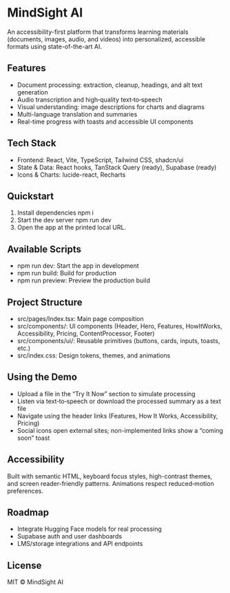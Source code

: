 # MindSight AI

An accessibility-first platform that transforms learning materials (documents, images, audio, and videos) into personalized, accessible formats using state-of-the-art AI.

## Features
- Document processing: extraction, cleanup, headings, and alt text generation
- Audio transcription and high‑quality text‑to‑speech
- Visual understanding: image descriptions for charts and diagrams
- Multi-language translation and summaries
- Real-time progress with toasts and accessible UI components

## Tech Stack
- Frontend: React, Vite, TypeScript, Tailwind CSS, shadcn/ui
- State & Data: React hooks, TanStack Query (ready), Supabase (ready)
- Icons & Charts: lucide-react, Recharts

## Quickstart
1. Install dependencies
   npm i
2. Start the dev server
   npm run dev
3. Open the app at the printed local URL.

## Available Scripts
- npm run dev: Start the app in development
- npm run build: Build for production
- npm run preview: Preview the production build

## Project Structure
- src/pages/Index.tsx: Main page composition
- src/components/: UI components (Header, Hero, Features, HowItWorks, Accessibility, Pricing, ContentProcessor, Footer)
- src/components/ui/: Reusable primitives (buttons, cards, inputs, toasts, etc.)
- src/index.css: Design tokens, themes, and animations

## Using the Demo
- Upload a file in the “Try It Now” section to simulate processing
- Listen via text‑to‑speech or download the processed summary as a text file
- Navigate using the header links (Features, How It Works, Accessibility, Pricing)
- Social icons open external sites; non-implemented links show a “coming soon” toast

## Accessibility
Built with semantic HTML, keyboard focus styles, high-contrast themes, and screen reader-friendly patterns. Animations respect reduced‑motion preferences.

## Roadmap
- Integrate Hugging Face models for real processing
- Supabase auth and user dashboards
- LMS/storage integrations and API endpoints

## License
MIT © MindSight AI